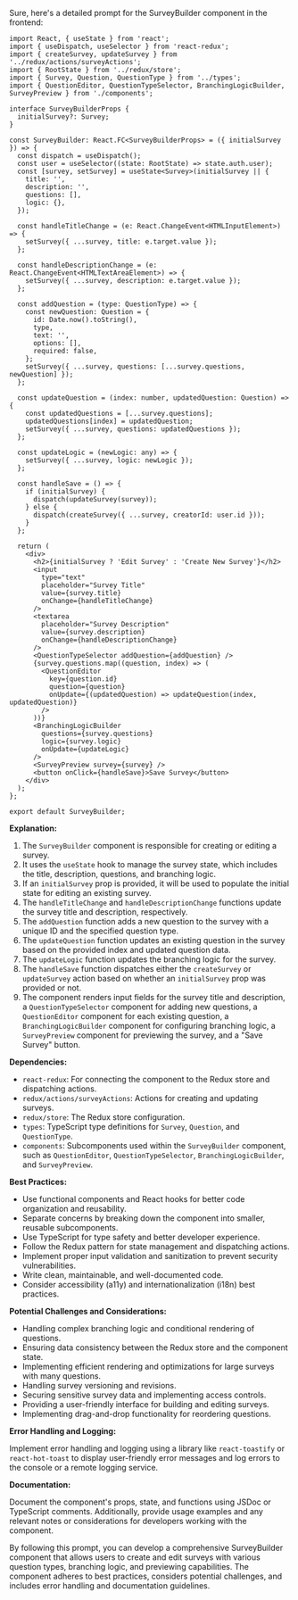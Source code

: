 Sure, here's a detailed prompt for the SurveyBuilder component in the frontend:

```tsx
import React, { useState } from 'react';
import { useDispatch, useSelector } from 'react-redux';
import { createSurvey, updateSurvey } from '../redux/actions/surveyActions';
import { RootState } from '../redux/store';
import { Survey, Question, QuestionType } from '../types';
import { QuestionEditor, QuestionTypeSelector, BranchingLogicBuilder, SurveyPreview } from './components';

interface SurveyBuilderProps {
  initialSurvey?: Survey;
}

const SurveyBuilder: React.FC<SurveyBuilderProps> = ({ initialSurvey }) => {
  const dispatch = useDispatch();
  const user = useSelector((state: RootState) => state.auth.user);
  const [survey, setSurvey] = useState<Survey>(initialSurvey || {
    title: '',
    description: '',
    questions: [],
    logic: {},
  });

  const handleTitleChange = (e: React.ChangeEvent<HTMLInputElement>) => {
    setSurvey({ ...survey, title: e.target.value });
  };

  const handleDescriptionChange = (e: React.ChangeEvent<HTMLTextAreaElement>) => {
    setSurvey({ ...survey, description: e.target.value });
  };

  const addQuestion = (type: QuestionType) => {
    const newQuestion: Question = {
      id: Date.now().toString(),
      type,
      text: '',
      options: [],
      required: false,
    };
    setSurvey({ ...survey, questions: [...survey.questions, newQuestion] });
  };

  const updateQuestion = (index: number, updatedQuestion: Question) => {
    const updatedQuestions = [...survey.questions];
    updatedQuestions[index] = updatedQuestion;
    setSurvey({ ...survey, questions: updatedQuestions });
  };

  const updateLogic = (newLogic: any) => {
    setSurvey({ ...survey, logic: newLogic });
  };

  const handleSave = () => {
    if (initialSurvey) {
      dispatch(updateSurvey(survey));
    } else {
      dispatch(createSurvey({ ...survey, creatorId: user.id }));
    }
  };

  return (
    <div>
      <h2>{initialSurvey ? 'Edit Survey' : 'Create New Survey'}</h2>
      <input
        type="text"
        placeholder="Survey Title"
        value={survey.title}
        onChange={handleTitleChange}
      />
      <textarea
        placeholder="Survey Description"
        value={survey.description}
        onChange={handleDescriptionChange}
      />
      <QuestionTypeSelector addQuestion={addQuestion} />
      {survey.questions.map((question, index) => (
        <QuestionEditor
          key={question.id}
          question={question}
          onUpdate={(updatedQuestion) => updateQuestion(index, updatedQuestion)}
        />
      ))}
      <BranchingLogicBuilder
        questions={survey.questions}
        logic={survey.logic}
        onUpdate={updateLogic}
      />
      <SurveyPreview survey={survey} />
      <button onClick={handleSave}>Save Survey</button>
    </div>
  );
};

export default SurveyBuilder;
```

**Explanation:**

1. The `SurveyBuilder` component is responsible for creating or editing a survey.
2. It uses the `useState` hook to manage the survey state, which includes the title, description, questions, and branching logic.
3. If an `initialSurvey` prop is provided, it will be used to populate the initial state for editing an existing survey.
4. The `handleTitleChange` and `handleDescriptionChange` functions update the survey title and description, respectively.
5. The `addQuestion` function adds a new question to the survey with a unique ID and the specified question type.
6. The `updateQuestion` function updates an existing question in the survey based on the provided index and updated question data.
7. The `updateLogic` function updates the branching logic for the survey.
8. The `handleSave` function dispatches either the `createSurvey` or `updateSurvey` action based on whether an `initialSurvey` prop was provided or not.
9. The component renders input fields for the survey title and description, a `QuestionTypeSelector` component for adding new questions, a `QuestionEditor` component for each existing question, a `BranchingLogicBuilder` component for configuring branching logic, a `SurveyPreview` component for previewing the survey, and a "Save Survey" button.

**Dependencies:**

- `react-redux`: For connecting the component to the Redux store and dispatching actions.
- `redux/actions/surveyActions`: Actions for creating and updating surveys.
- `redux/store`: The Redux store configuration.
- `types`: TypeScript type definitions for `Survey`, `Question`, and `QuestionType`.
- `components`: Subcomponents used within the `SurveyBuilder` component, such as `QuestionEditor`, `QuestionTypeSelector`, `BranchingLogicBuilder`, and `SurveyPreview`.

**Best Practices:**

- Use functional components and React hooks for better code organization and reusability.
- Separate concerns by breaking down the component into smaller, reusable subcomponents.
- Use TypeScript for type safety and better developer experience.
- Follow the Redux pattern for state management and dispatching actions.
- Implement proper input validation and sanitization to prevent security vulnerabilities.
- Write clean, maintainable, and well-documented code.
- Consider accessibility (a11y) and internationalization (i18n) best practices.

**Potential Challenges and Considerations:**

- Handling complex branching logic and conditional rendering of questions.
- Ensuring data consistency between the Redux store and the component state.
- Implementing efficient rendering and optimizations for large surveys with many questions.
- Handling survey versioning and revisions.
- Securing sensitive survey data and implementing access controls.
- Providing a user-friendly interface for building and editing surveys.
- Implementing drag-and-drop functionality for reordering questions.

**Error Handling and Logging:**

Implement error handling and logging using a library like `react-toastify` or `react-hot-toast` to display user-friendly error messages and log errors to the console or a remote logging service.

**Documentation:**

Document the component's props, state, and functions using JSDoc or TypeScript comments. Additionally, provide usage examples and any relevant notes or considerations for developers working with the component.

By following this prompt, you can develop a comprehensive SurveyBuilder component that allows users to create and edit surveys with various question types, branching logic, and previewing capabilities. The component adheres to best practices, considers potential challenges, and includes error handling and documentation guidelines.